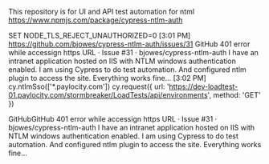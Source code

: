 

This repository is for UI and API test automation
for ntml 
https://www.npmjs.com/package/cypress-ntlm-auth

SET NODE_TLS_REJECT_UNAUTHORIZED=0
[3:01 PM] https://github.com/bjowes/cypress-ntlm-auth/issues/31
GitHub
401 error while accessign https URL · Issue #31 · bjowes/cypress-ntlm-auth
I have an intranet application hosted on IIS with NTLM windows authentication enabled. I am using Cypress to do test automation. And configured ntlm plugin to access the site. Everything works fine...
[3:02 PM] cy.ntlmSso(['*.paylocity.com'])
    cy.request({
      url: 'https://dev-loadtest-01.paylocity.com/stormbreaker/LoadTests/api/environments',
      method: 'GET'
    })

GitHubGitHub
401 error while accessign https URL · Issue #31 · bjowes/cypress-ntlm-auth
I have an intranet application hosted on IIS with NTLM windows authentication enabled. I am using Cypress to do test automation. And configured ntlm plugin to access the site. Everything works fine...
